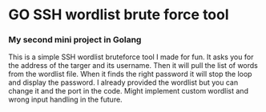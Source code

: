 # GO SSH wordlist brute force tool
### My second mini project in Golang
This is a simple SSH wordlist bruteforce tool I made for fun. It asks you for the address of the targer and its username. Then it will pull the list of words from the wordlist file.
When it finds the right password it will stop the loop and display the password. I already provided the wordlist but you can change it and the port in the code. Might implement custom wordlist and wrong input handling in the future.

